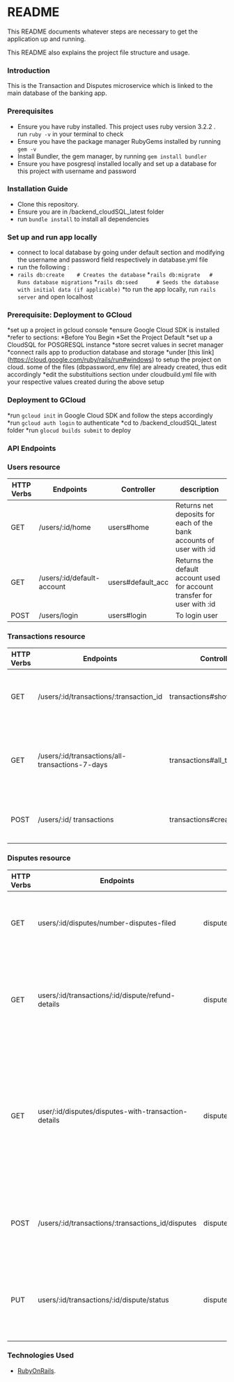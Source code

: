 # README

This README documents whatever steps are necessary to get the
application up and running.

This README also explains the project file structure and usage.

### Introduction
This is the Transaction and Disputes microservice which is linked to the main database of the banking app.

### Prerequisites
* Ensure you have ruby installed. This project uses ruby version 3.2.2 . run `ruby -v` in your terminal to check
* Ensure you have the package manager RubyGems installed by running `gem -v`
* Install Bundler, the gem manager, by running `gem install bundler`
* Ensure you have posgresql installed locally and set up a database for this project with username and password
  

### Installation Guide
* Clone this repository.
* Ensure you are in /backend_cloudSQL_latest folder
* run `bundle install` to install all dependencies

### Set up and run app locally
* connect to local database by going under default section and modifying the username and password field respectively in database.yml file
* run the following :
* `rails db:create    # Creates the database`
*`rails db:migrate   # Runs database migrations`
*`rails db:seed      # Seeds the database with initial data (if applicable)` 
*to run the app locally, run `rails server` and open localhost

### Prerequisite: Deployment to GCloud
*set up a project in gcloud console
*ensure Google Cloud SDK is installed
*refer to sections:
*Before You Begin
*Set the Project Default
*set up a CloudSQL for POSGRESQL instance 
*store secret values in secret manager
*connect rails app to production database and storage
*under [this link] (https://cloud.google.com/ruby/rails/run#windows) to setup the project on cloud. some of the files (dbpassword,.env file) are already created, thus edit accordingly
*edit the substituitions section under cloudbuild.yml file with your respective values created during the above setup

### Deployment to GCloud
*run `gcloud init` in Google Cloud  SDK and follow the steps accordingly
*run `gcloud auth login` to authenticate
*cd to /backend_cloudSQL_latest folder
*run `glocud builds submit` to deploy

### API Endpoints
### Users resource
| HTTP Verbs | Endpoints | Controller | description |
|--- | --- | --- |--- |
| GET | /users/:id/home | users#home | Returns net deposits for each of the bank accounts of user with :id|
| GET | /users/:id/default-account | users#default_acc | Returns the default account used for account transfer for user with :id |
| POST | /users/login | users#login | To login user |


### Transactions resource
| HTTP Verbs | Endpoints | Controller | description |
|--- | --- | --- |--- |
| GET | /users/:id/transactions/:transaction_id | transactions#show | Returns details of transaction and dispute associated if any |
| GET | /users/:id/transactions/all-transactions-7-days | transactions#all_transactions | Returns all transactions made within 7 days by user with :id sorted from most to least recent|
| POST | /users/:id/ transactions | transactions#create | To create a new transaction made by user with :id|
 

### Disputes resource
| HTTP Verbs | Endpoints | Controller | description |
|--- | --- | --- |--- |
| GET | users/:id/disputes/number-disputes-filed | disputes#new_disputes_received | Returns number of disputes with status ‘ Dispute Filed ’ received by user with :id |
| GET | users/:id/transactions/:id/dispute/refund-details | disputes#refund_details | Returns details required for refund page based on transaction with :transaction_id and user with :id |
| GET | user/:id/disputes/disputes-with-transaction-details | disputes#transaction_detail_for_disputes_involving_user | Returns details required for the disputes page : a list of disputes and their associated transaction details arranged most recently to least recently created based on user with :id  |
| POST | /users/:id/transactions/:transactions_id/disputes | disputes#create | Creation of dispute related to transaction with id :transaction_id by user with :id |
| PUT | users/:id/transactions/:id/dispute/status | disputes#update_status | update status field of dispute ( supports withdraw , refute and resolve dispute actions ) |




### Technologies Used
* [RubyOnRails](https://rubyonrails.org/).


